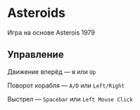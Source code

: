 # Asteroids

Игра на основе Asterois 1979

## Управление

Движение вперёд — `W` или `Up`

Поворот корабля — `A/D` или `Left/Right`

Выстрел — `Spacebar` или `Left Mouse Click`
